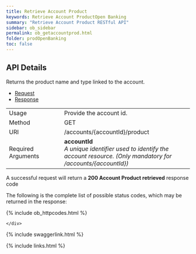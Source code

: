 ```yaml
---
title: Retrieve Account Product
keywords: Retrieve Account ProductOpen Banking 
summary: "Retrieve Account Product RESTful API"
sidebar: ob_sidebar
permalink: ob_getaccountprod.html
folder: prodOpenBanking
toc: false
---
```


## API Details

Returns the product name and type linked to the account. 


<ul id="profileTabs" class="nav nav-tabs">
    <li class="active"><a href="#profile" data-toggle="tab">Request</a></li>
    <li><a href="#about" data-toggle="tab">Response</a></li>
   
</ul>
  <div class="tab-content">
<div role="tabpanel" class="tab-pane active" id="profile">


  <table>
<colgroup>
<col width="30%" />
<col width="90%" />
</colgroup>

<tbody>
<tr>
<td markdown="span">Usage</td>
<td markdown="span">Provide the account id. </td>
</tr>
<tr>
<td markdown="span">Method</td>
<td markdown="span"><span class="label label-success">GET </span>
</td>
</tr>
<tr>
<td markdown="span">URI</td>
<td markdown="span">/accounts/{accountId}/product
</td>
</tr>
<tr>
<td markdown="span">Required Arguments</td>
<td markdown="span"><b>accountId</b>
<br/><i>A unique identifier used to identify the account resource. (Only mandatory for /accounts/{accountId}) </i>
</td>
</tr>
</tbody>
</table>



</div>

<div role="tabpanel" class="tab-pane" id="about">
<p>A successful request will return a <b>200 Account Product retrieved</b> response code</p>
<p>The following is the complete list of possible status codes, which may be returned in the response:</p>
    {% include ob_httpcodes.html %}
    
 
    </div>


</div>

{% include swaggerlink.html %}

{% include links.html %}
